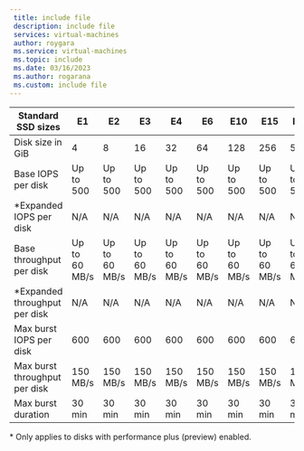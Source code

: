 ```yaml
---
 title: include file
 description: include file
 services: virtual-machines
 author: roygara
 ms.service: virtual-machines
 ms.topic: include
 ms.date: 03/16/2023
 ms.author: rogarana
 ms.custom: include file
---
```


| Standard SSD sizes | E1 | E2 | E3 | E4 | E6 | E10 | E15 | E20 | E30 | E40 | E50 | E60 | E70 | E80 |
|--------------------|----|----|----|----|----|-----|-----|-----|-----|-----|-----|------|------|------|
| Disk size in GiB | 4 | 8 | 16 | 32 | 64 | 128 | 256 | 512 | 1,024 | 2,048 | 4,096 | 8,192 | 16,384 | 32,767 |
| Base IOPS per disk | Up to 500 | Up to 500 | Up to 500 | Up to 500 | Up to 500 | Up to 500 | Up to 500 | Up to 500 | Up to 500 | Up to 500 | Up to 500 | Up to 2,000 | Up to 4,000 | Up to 6,000 |
| *Expanded IOPS per disk | N/A | N/A | N/A | N/A | N/A | N/A | N/A | N/A | Up to 1,500 | Up to 3,000 | Up to 6,000 | Up to 6,000 | Up to 6,000 | Up to 6,000 |
| Base throughput per disk |  Up to 60 MB/s | Up to 60 MB/s | Up to 60 MB/s | Up to 60 MB/s |  Up to 60 MB/s  |  Up to 60 MB/s | Up to 60 MB/s | Up to 60 MB/s | Up to 60 MB/s | Up to 60 MB/s | Up to 60 MB/s| Up to 400 MB/s |  Up to 600 MB/s | Up to 750 MB/s |
| *Expanded throughput per disk |  N/A | N/A | N/A | N/A |  N/A  |  N/A | N/A | N/A | Up to 150 MB/s | Up to 300 MB/s | Up to 600 MB/s| Up to 750 MB/s |  Up to 750 MB/s | Up to 750 MB/s |
| Max burst IOPS per disk | 600 | 600 | 600 | 600 | 600 | 600 | 600 | 600 | 1000 |
| Max burst throughput per disk | 150 MB/s | 150 MB/s | 150 MB/s | 150 MB/s | 150 MB/s | 150 MB/s | 150 MB/s | 150 MB/s | 250 MB/s |
| Max burst duration | 30 min  | 30 min  | 30 min  | 30 min  | 30 min  | 30 min  | 30 min  | 30 min  | 30 min |

\* Only applies to disks with performance plus (preview) enabled.

